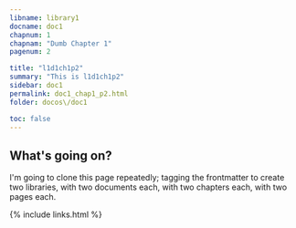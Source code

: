 ```yaml
---
libname: library1
docname: doc1
chapnum: 1
chapnam: "Dumb Chapter 1"
pagenum: 2

title: "l1d1ch1p2"
summary: "This is l1d1ch1p2"
sidebar: doc1
permalink: doc1_chap1_p2.html
folder: docos\/doc1

toc: false
---
```


## What's going on?

I'm going to clone this page repeatedly; tagging the frontmatter to create two libraries, with two documents each, with two chapters each, with two pages each.

{% include links.html %}